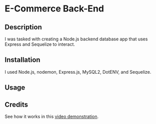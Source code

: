 # E-Commerce Back-End

## Description

I was tasked with creating a Node.js backend database app that uses Express and Sequelize to interact.

## Installation

I used Node.js, nodemon, Express.js, MySQL2, DotENV, and Sequelize.

## Usage



## Credits

See how it works in this [video demonstration](...).

